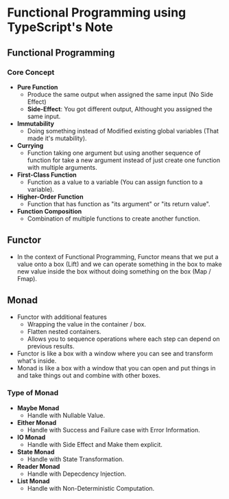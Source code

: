 # Functional Programming using TypeScript's Note

## Functional Programming

### Core Concept

- **Pure Function**
  - Produce the same output when assigned the same input (No Side Effect)
  - **Side-Effect**: You got different output, Althought you assigned the same input.
- **Immutability**
  - Doing something instead of Modified existing global variables (That made it's mutability).
- **Currying**
  - Function taking one argument but using another sequence of function for take a new argument instead of just create one function with multiple arguments.
- **First-Class Function**
  - Function as a value to a variable (You can assign function to a variable).
- **Higher-Order Function**
  - Function that has function as "its argument" or "its return value".
- **Function Composition**
  - Combination of multiple functions to create another function.

## Functor

- In the context of Functional Programming, Functor means that we put a value onto a box (Lift) and we can operate something in the box to make new value inside the box without doing something on the box (Map / Fmap).

## Monad

- Functor with additional features
  - Wrapping the value in the container / box.
  - Flatten nested containers.
  - Allows you to sequence operations where each step can depend on previous results.
- Functor is like a box with a window where you can see and transform what's inside.
- Monad is like a box with a window that you can open and put things in and take things out and combine with other boxes.

### Type of Monad

- **Maybe Monad**
  - Handle with Nullable Value.
- **Either Monad**
  - Handle with Success and Failure case with Error Information.
- **IO Monad**
  - Handle with Side Effect and Make them explicit.
- **State Monad**
  - Handle with State Transformation.
- **Reader Monad**
  - Handle with Depecdency Injection.
- **List Monad**
  - Handle with Non-Deterministic Computation.
